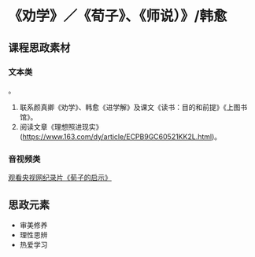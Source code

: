 # 《劝学》／《荀子》、《师说）》/韩愈

## 课程思政素材

### 文本类
。
1. 联系颜真卿《劝学》、韩愈《进学解》及课文《读书：目的和前提》《上图书馆》。
2. 阅读文章《理想照进现实》(https://www.163.com/dy/article/ECPB9GC60521KK2L.html)。

### 音视频类

[观看央视网纪录片《荀子的启示》](https://tv.cctv.com/2010/04/13/VIDE1355517909703221.shtml)

## 思政元素

- 审美修养
- 理性思辨
- 热爱学习
